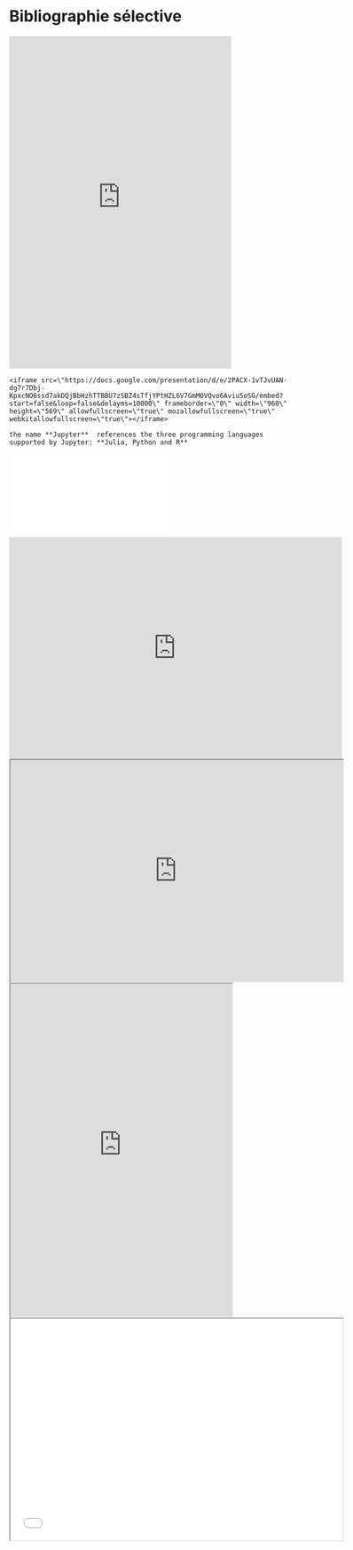 # Bibliographie sélective

<iframe style="border-width:0;" id="bookwyrm_list_embed" width="400" height="600" title="Science & épistémologie / science & epistemology, a list by Léo Varnet on BookWyrm" src="http://bookwyrm.social/list/3864/embed/456fbb59d22247558fe3a9ae478727bd"></iframe>

```
<iframe src=\"https://docs.google.com/presentation/d/e/2PACX-1vTJvUAN-dg7r7Dbj-KpxcNO6ssd7akDQjBbHzhTTBBU7zSBZ4sTfjYPtHZL6V7GmM0VQvo6Aviu5oSG/embed?start=false&loop=false&delayms=10000\" frameborder=\"0\" width=\"960\" height=\"569\" allowfullscreen=\"true\" mozallowfullscreen=\"true\" webkitallowfullscreen=\"true\"></iframe>
```

```{note}
the name **Jupyter**  references the three programming languages supported by Jupyter: **Julia, Python and R**
```

<iframe src=\"https://www.youtube.com/embed/c-bemNZ-IqA\" style=\"border:0px #ffffff none;\" name=\"Open Science Video\" scrolling=\"no\" frameborder=\"1\" marginheight=\"0px\" marginwidth=\"0px\" height=\"400px\" width=\"600px\" allowfullscreen></iframe>


<iframe src="https://www.youtube.com/embed/c-bemNZ-IqA" style="border:0px #ffffff none;" name="Open Science Video" scrolling="no" frameborder="1" marginheight="0px" marginwidth="0px" height="400px" width="600px" allowfullscreen></iframe>

<iframe src="https://www.youtube.com/embed/c-bemNZ-IqA" name="Open Science Video" scrolling="no" frameborder="1" marginheight="0px" marginwidth="0px" height="400px" width="600px" allowfullscreen></iframe>

<iframe src="http://bookwyrm.social/list/3864/embed/456fbb59d22247558fe3a9ae478727bd" id="bookwyrm_list_embed" width="400" height="600" title="Science & épistémologie"></iframe>


<iframe src="[https://www.youtube.com/embed/c-bemNZ-IqA](http://bookwyrm.social/list/3864/embed/456fbb59d22247558fe3a9ae478727bd)" name="Open Science Video" scrolling="yes" frameborder="1" marginheight="0px" marginwidth="0px" height="400px" width="600px" allowfullscreen></iframe>
